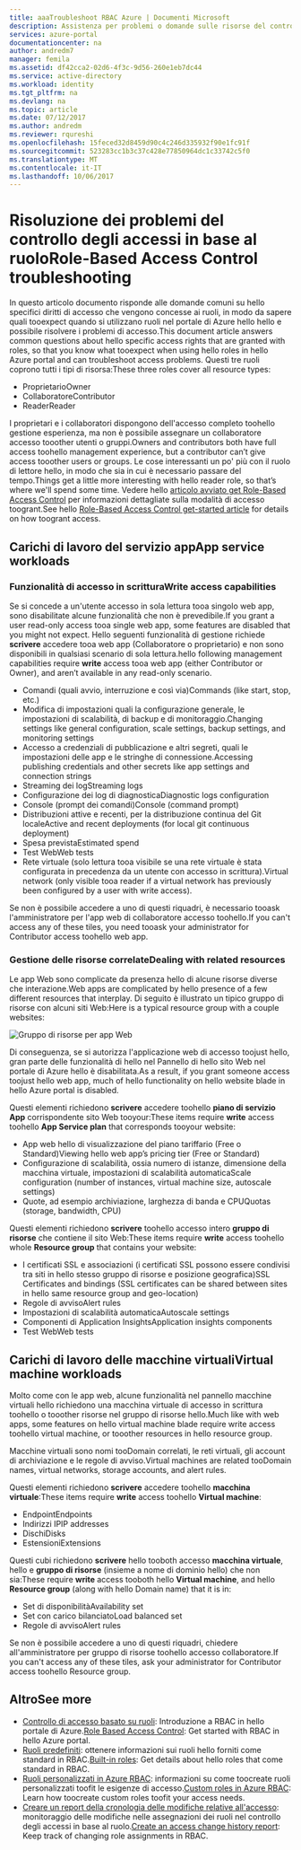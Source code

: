 ```yaml
---
title: aaaTroubleshoot RBAC Azure | Documenti Microsoft
description: Assistenza per problemi o domande sulle risorse del controllo degli accessi in base al ruolo.
services: azure-portal
documentationcenter: na
author: andredm7
manager: femila
ms.assetid: df42cca2-02d6-4f3c-9d56-260e1eb7dc44
ms.service: active-directory
ms.workload: identity
ms.tgt_pltfrm: na
ms.devlang: na
ms.topic: article
ms.date: 07/12/2017
ms.author: andredm
ms.reviewer: rqureshi
ms.openlocfilehash: 15feced32d8459d90c4c246d335932f90e1fc91f
ms.sourcegitcommit: 523283cc1b3c37c428e77850964dc1c33742c5f0
ms.translationtype: MT
ms.contentlocale: it-IT
ms.lasthandoff: 10/06/2017
---
```

# <a name="role-based-access-control-troubleshooting"></a><span data-ttu-id="2fffc-103">Risoluzione dei problemi del controllo degli accessi in base al ruolo</span><span class="sxs-lookup"><span data-stu-id="2fffc-103">Role-Based Access Control troubleshooting</span></span>

<span data-ttu-id="2fffc-104">In questo articolo documento risponde alle domande comuni su hello specifici diritti di accesso che vengono concesse ai ruoli, in modo da sapere quali tooexpect quando si utilizzano ruoli nel portale di Azure hello hello e possibile risolvere i problemi di accesso.</span><span class="sxs-lookup"><span data-stu-id="2fffc-104">This document article answers common questions about hello specific access rights that are granted with roles, so that you know what tooexpect when using hello roles in hello Azure portal and can troubleshoot access problems.</span></span> <span data-ttu-id="2fffc-105">Questi tre ruoli coprono tutti i tipi di risorsa:</span><span class="sxs-lookup"><span data-stu-id="2fffc-105">These three roles cover all resource types:</span></span>

* <span data-ttu-id="2fffc-106">Proprietario</span><span class="sxs-lookup"><span data-stu-id="2fffc-106">Owner</span></span>  
* <span data-ttu-id="2fffc-107">Collaboratore</span><span class="sxs-lookup"><span data-stu-id="2fffc-107">Contributor</span></span>  
* <span data-ttu-id="2fffc-108">Reader</span><span class="sxs-lookup"><span data-stu-id="2fffc-108">Reader</span></span>  

<span data-ttu-id="2fffc-109">I proprietari e i collaboratori dispongono dell'accesso completo toohello gestione esperienza, ma non è possibile assegnare un collaboratore accesso tooother utenti o gruppi.</span><span class="sxs-lookup"><span data-stu-id="2fffc-109">Owners and contributors both have full access toohello management experience, but a contributor can’t give access tooother users or groups.</span></span> <span data-ttu-id="2fffc-110">Le cose interessanti un po' più con il ruolo di lettore hello, in modo che sia in cui è necessario passare del tempo.</span><span class="sxs-lookup"><span data-stu-id="2fffc-110">Things get a little more interesting with hello reader role, so that’s where we'll spend some time.</span></span> <span data-ttu-id="2fffc-111">Vedere hello [articolo avviato get Role-Based Access Control](role-based-access-control-configure.md) per informazioni dettagliate sulla modalità di accesso toogrant.</span><span class="sxs-lookup"><span data-stu-id="2fffc-111">See hello [Role-Based Access Control get-started article](role-based-access-control-configure.md) for details on how toogrant access.</span></span>

## <a name="app-service-workloads"></a><span data-ttu-id="2fffc-112">Carichi di lavoro del servizio app</span><span class="sxs-lookup"><span data-stu-id="2fffc-112">App service workloads</span></span>
### <a name="write-access-capabilities"></a><span data-ttu-id="2fffc-113">Funzionalità di accesso in scrittura</span><span class="sxs-lookup"><span data-stu-id="2fffc-113">Write access capabilities</span></span>
<span data-ttu-id="2fffc-114">Se si concede a un'utente accesso in sola lettura tooa singolo web app, sono disabilitate alcune funzionalità che non è prevedibile.</span><span class="sxs-lookup"><span data-stu-id="2fffc-114">If you grant a user read-only access tooa single web app, some features are disabled that you might not expect.</span></span> <span data-ttu-id="2fffc-115">Hello seguenti funzionalità di gestione richiede **scrivere** accedere tooa web app (Collaboratore o proprietario) e non sono disponibili in qualsiasi scenario di sola lettura.</span><span class="sxs-lookup"><span data-stu-id="2fffc-115">hello following management capabilities require **write** access tooa web app (either Contributor or Owner), and aren’t available in any read-only scenario.</span></span>

* <span data-ttu-id="2fffc-116">Comandi (quali avvio, interruzione e così via)</span><span class="sxs-lookup"><span data-stu-id="2fffc-116">Commands (like start, stop, etc.)</span></span>
* <span data-ttu-id="2fffc-117">Modifica di impostazioni quali la configurazione generale, le impostazioni di scalabilità, di backup e di monitoraggio.</span><span class="sxs-lookup"><span data-stu-id="2fffc-117">Changing settings like general configuration, scale settings, backup settings, and monitoring settings</span></span>
* <span data-ttu-id="2fffc-118">Accesso a credenziali di pubblicazione e altri segreti, quali le impostazioni delle app e le stringhe di connessione.</span><span class="sxs-lookup"><span data-stu-id="2fffc-118">Accessing publishing credentials and other secrets like app settings and connection strings</span></span>
* <span data-ttu-id="2fffc-119">Streaming dei log</span><span class="sxs-lookup"><span data-stu-id="2fffc-119">Streaming logs</span></span>
* <span data-ttu-id="2fffc-120">Configurazione dei log di diagnostica</span><span class="sxs-lookup"><span data-stu-id="2fffc-120">Diagnostic logs configuration</span></span>
* <span data-ttu-id="2fffc-121">Console (prompt dei comandi)</span><span class="sxs-lookup"><span data-stu-id="2fffc-121">Console (command prompt)</span></span>
* <span data-ttu-id="2fffc-122">Distribuzioni attive e recenti, per la distribuzione continua del Git locale</span><span class="sxs-lookup"><span data-stu-id="2fffc-122">Active and recent deployments (for local git continuous deployment)</span></span>
* <span data-ttu-id="2fffc-123">Spesa prevista</span><span class="sxs-lookup"><span data-stu-id="2fffc-123">Estimated spend</span></span>
* <span data-ttu-id="2fffc-124">Test Web</span><span class="sxs-lookup"><span data-stu-id="2fffc-124">Web tests</span></span>
* <span data-ttu-id="2fffc-125">Rete virtuale (solo lettura tooa visibile se una rete virtuale è stata configurata in precedenza da un utente con accesso in scrittura).</span><span class="sxs-lookup"><span data-stu-id="2fffc-125">Virtual network (only visible tooa reader if a virtual network has previously been configured by a user with write access).</span></span>

<span data-ttu-id="2fffc-126">Se non è possibile accedere a uno di questi riquadri, è necessario tooask l'amministratore per l'app web di collaboratore accesso toohello.</span><span class="sxs-lookup"><span data-stu-id="2fffc-126">If you can't access any of these tiles, you need tooask your administrator for Contributor access toohello web app.</span></span>

### <a name="dealing-with-related-resources"></a><span data-ttu-id="2fffc-127">Gestione delle risorse correlate</span><span class="sxs-lookup"><span data-stu-id="2fffc-127">Dealing with related resources</span></span>
<span data-ttu-id="2fffc-128">Le app Web sono complicate da presenza hello di alcune risorse diverse che interazione.</span><span class="sxs-lookup"><span data-stu-id="2fffc-128">Web apps are complicated by hello presence of a few different resources that interplay.</span></span> <span data-ttu-id="2fffc-129">Di seguito è illustrato un tipico gruppo di risorse con alcuni siti Web:</span><span class="sxs-lookup"><span data-stu-id="2fffc-129">Here is a typical resource group with a couple websites:</span></span>

![Gruppo di risorse per app Web](./media/role-based-access-control-troubleshooting/website-resource-model.png)

<span data-ttu-id="2fffc-131">Di conseguenza, se si autorizza l'applicazione web di accesso toojust hello, gran parte delle funzionalità di hello nel Pannello di hello sito Web nel portale di Azure hello è disabilitata.</span><span class="sxs-lookup"><span data-stu-id="2fffc-131">As a result, if you grant someone access toojust hello web app, much of hello functionality on hello website blade in hello Azure portal is disabled.</span></span>

<span data-ttu-id="2fffc-132">Questi elementi richiedono **scrivere** accedere toohello **piano di servizio App** corrispondente sito Web tooyour:</span><span class="sxs-lookup"><span data-stu-id="2fffc-132">These items require **write** access toohello **App Service plan** that corresponds tooyour website:</span></span>  

* <span data-ttu-id="2fffc-133">App web hello di visualizzazione del piano tariffario (Free o Standard)</span><span class="sxs-lookup"><span data-stu-id="2fffc-133">Viewing hello web app’s pricing tier (Free or Standard)</span></span>  
* <span data-ttu-id="2fffc-134">Configurazione di scalabilità, ossia numero di istanze, dimensione della macchina virtuale, impostazioni di scalabilità automatica</span><span class="sxs-lookup"><span data-stu-id="2fffc-134">Scale configuration (number of instances, virtual machine size, autoscale settings)</span></span>  
* <span data-ttu-id="2fffc-135">Quote, ad esempio archiviazione, larghezza di banda e CPU</span><span class="sxs-lookup"><span data-stu-id="2fffc-135">Quotas (storage, bandwidth, CPU)</span></span>  

<span data-ttu-id="2fffc-136">Questi elementi richiedono **scrivere** toohello accesso intero **gruppo di risorse** che contiene il sito Web:</span><span class="sxs-lookup"><span data-stu-id="2fffc-136">These items require **write** access toohello whole **Resource group** that contains your website:</span></span>  

* <span data-ttu-id="2fffc-137">I certificati SSL e associazioni (i certificati SSL possono essere condivisi tra siti in hello stesso gruppo di risorse e posizione geografica)</span><span class="sxs-lookup"><span data-stu-id="2fffc-137">SSL Certificates and bindings (SSL certificates can be shared between sites in hello same resource group and geo-location)</span></span>  
* <span data-ttu-id="2fffc-138">Regole di avviso</span><span class="sxs-lookup"><span data-stu-id="2fffc-138">Alert rules</span></span>  
* <span data-ttu-id="2fffc-139">Impostazioni di scalabilità automatica</span><span class="sxs-lookup"><span data-stu-id="2fffc-139">Autoscale settings</span></span>  
* <span data-ttu-id="2fffc-140">Componenti di Application Insights</span><span class="sxs-lookup"><span data-stu-id="2fffc-140">Application insights components</span></span>  
* <span data-ttu-id="2fffc-141">Test Web</span><span class="sxs-lookup"><span data-stu-id="2fffc-141">Web tests</span></span>  

## <a name="virtual-machine-workloads"></a><span data-ttu-id="2fffc-142">Carichi di lavoro delle macchine virtuali</span><span class="sxs-lookup"><span data-stu-id="2fffc-142">Virtual machine workloads</span></span>
<span data-ttu-id="2fffc-143">Molto come con le app web, alcune funzionalità nel pannello macchine virtuali hello richiedono una macchina virtuale di accesso in scrittura toohello o tooother risorse nel gruppo di risorse hello.</span><span class="sxs-lookup"><span data-stu-id="2fffc-143">Much like with web apps, some features on hello virtual machine blade require write access toohello virtual machine, or tooother resources in hello resource group.</span></span>

<span data-ttu-id="2fffc-144">Macchine virtuali sono nomi tooDomain correlati, le reti virtuali, gli account di archiviazione e le regole di avviso.</span><span class="sxs-lookup"><span data-stu-id="2fffc-144">Virtual machines are related tooDomain names, virtual networks, storage accounts, and alert rules.</span></span>

<span data-ttu-id="2fffc-145">Questi elementi richiedono **scrivere** accedere toohello **macchina virtuale**:</span><span class="sxs-lookup"><span data-stu-id="2fffc-145">These items require **write** access toohello **Virtual machine**:</span></span>

* <span data-ttu-id="2fffc-146">Endpoint</span><span class="sxs-lookup"><span data-stu-id="2fffc-146">Endpoints</span></span>  
* <span data-ttu-id="2fffc-147">Indirizzi IP</span><span class="sxs-lookup"><span data-stu-id="2fffc-147">IP addresses</span></span>  
* <span data-ttu-id="2fffc-148">Dischi</span><span class="sxs-lookup"><span data-stu-id="2fffc-148">Disks</span></span>  
* <span data-ttu-id="2fffc-149">Estensioni</span><span class="sxs-lookup"><span data-stu-id="2fffc-149">Extensions</span></span>  

<span data-ttu-id="2fffc-150">Questi cubi richiedono **scrivere** hello tooboth accesso **macchina virtuale**, hello e **gruppo di risorse** (insieme a nome di dominio hello) che non sia:</span><span class="sxs-lookup"><span data-stu-id="2fffc-150">These require **write** access tooboth hello **Virtual machine**, and hello **Resource group** (along with hello Domain name) that it is in:</span></span>  

* <span data-ttu-id="2fffc-151">Set di disponibilità</span><span class="sxs-lookup"><span data-stu-id="2fffc-151">Availability set</span></span>  
* <span data-ttu-id="2fffc-152">Set con carico bilanciato</span><span class="sxs-lookup"><span data-stu-id="2fffc-152">Load balanced set</span></span>  
* <span data-ttu-id="2fffc-153">Regole di avviso</span><span class="sxs-lookup"><span data-stu-id="2fffc-153">Alert rules</span></span>  

<span data-ttu-id="2fffc-154">Se non è possibile accedere a uno di questi riquadri, chiedere all'amministratore per gruppo di risorse toohello accesso collaboratore.</span><span class="sxs-lookup"><span data-stu-id="2fffc-154">If you can't access any of these tiles, ask your administrator for Contributor access toohello Resource group.</span></span>

## <a name="see-more"></a><span data-ttu-id="2fffc-155">Altro</span><span class="sxs-lookup"><span data-stu-id="2fffc-155">See more</span></span>
* <span data-ttu-id="2fffc-156">[Controllo di accesso basato su ruoli](role-based-access-control-configure.md): Introduzione a RBAC in hello portale di Azure.</span><span class="sxs-lookup"><span data-stu-id="2fffc-156">[Role Based Access Control](role-based-access-control-configure.md): Get started with RBAC in hello Azure portal.</span></span>
* <span data-ttu-id="2fffc-157">[Ruoli predefiniti](role-based-access-built-in-roles.md): ottenere informazioni sui ruoli hello forniti come standard in RBAC.</span><span class="sxs-lookup"><span data-stu-id="2fffc-157">[Built-in roles](role-based-access-built-in-roles.md): Get details about hello roles that come standard in RBAC.</span></span>
* <span data-ttu-id="2fffc-158">[Ruoli personalizzati in Azure RBAC](role-based-access-control-custom-roles.md): informazioni su come toocreate ruoli personalizzati toofit le esigenze di accesso.</span><span class="sxs-lookup"><span data-stu-id="2fffc-158">[Custom roles in Azure RBAC](role-based-access-control-custom-roles.md): Learn how toocreate custom roles toofit your access needs.</span></span>
* <span data-ttu-id="2fffc-159">[Creare un report della cronologia delle modifiche relative all'accesso](role-based-access-control-access-change-history-report.md): monitoraggio delle modifiche nelle assegnazioni dei ruoli nel controllo degli accessi in base al ruolo.</span><span class="sxs-lookup"><span data-stu-id="2fffc-159">[Create an access change history report](role-based-access-control-access-change-history-report.md): Keep track of changing role assignments in RBAC.</span></span>

